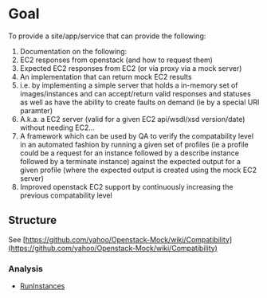 # Goal

To provide a site/app/service that can provide the following:

1. Documentation on the following:
 1. EC2 responses from openstack (and how to request them)
 1. Expected EC2 responses from EC2 (or via proxy via a mock server)
1. An implementation that can return mock EC2 results
 1. i.e. by implementing a simple server that holds a in-memory set of images/instances and 
    can accept/return valid responses and statuses as well as have the ability to create faults
    on demand (ie by a special URI paramter)
 1. A.k.a. a EC2 server (valid for a given EC2 api/wsdl/xsd version/date) without needing EC2...
1. A framework which can be used by QA to verify the compatability level in an automated fashion 
   by running a given set of profiles (ie a profile could be a request for an instance followed by
   a describe instance followed by a terminate instance) against the expected output for a given 
   profile (where the expected output is created using the mock EC2 server)
1. Improved openstack EC2 support by continuously increasing the previous compatability level

## Structure

See [https://github.com/yahoo/Openstack-Mock/wiki/Compatibility](https://github.com/yahoo/Openstack-Mock/wiki/Compatibility)

### Analysis

* [RunInstances](https://github.com/yahoo/Openstack-Mock/wiki/RunInstances)
